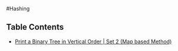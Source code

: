 #Hashing 
## Table Contents
   - [Print a Binary Tree in Vertical Order | Set 2 (Map based Method)](https://github.com/bigkizd/CompetitiveProgramming/tree/master/Data%20Structure/Hashing/Source%20code/Print%20a%20Binary%20Tree%20in%20Vertical%20Order%20-%20Set%202%20-Hashmap%20based%20Method)
